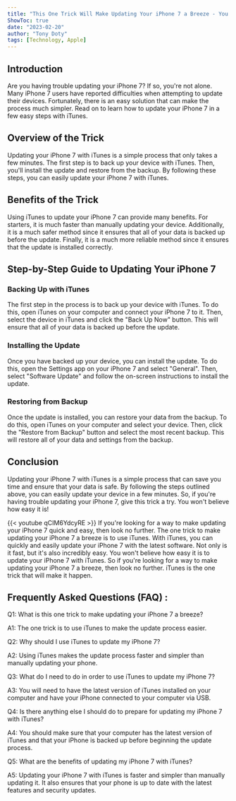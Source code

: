 ```yaml
---
title: "This One Trick Will Make Updating Your iPhone 7 a Breeze - You Won't Believe How Easy It Is With iTunes!"
ShowToc: true 
date: "2023-02-20"
author: "Tony Doty" 
tags: [Technology, Apple]
---
```

## Introduction 

Are you having trouble updating your iPhone 7? If so, you're not alone. Many iPhone 7 users have reported difficulties when attempting to update their devices. Fortunately, there is an easy solution that can make the process much simpler. Read on to learn how to update your iPhone 7 in a few easy steps with iTunes. 

## Overview of the Trick

Updating your iPhone 7 with iTunes is a simple process that only takes a few minutes. The first step is to back up your device with iTunes. Then, you'll install the update and restore from the backup. By following these steps, you can easily update your iPhone 7 with iTunes. 

## Benefits of the Trick

Using iTunes to update your iPhone 7 can provide many benefits. For starters, it is much faster than manually updating your device. Additionally, it is a much safer method since it ensures that all of your data is backed up before the update. Finally, it is a much more reliable method since it ensures that the update is installed correctly. 

## Step-by-Step Guide to Updating Your iPhone 7

### Backing Up with iTunes

The first step in the process is to back up your device with iTunes. To do this, open iTunes on your computer and connect your iPhone 7 to it. Then, select the device in iTunes and click the "Back Up Now" button. This will ensure that all of your data is backed up before the update. 

### Installing the Update

Once you have backed up your device, you can install the update. To do this, open the Settings app on your iPhone 7 and select "General". Then, select "Software Update" and follow the on-screen instructions to install the update. 

### Restoring from Backup

Once the update is installed, you can restore your data from the backup. To do this, open iTunes on your computer and select your device. Then, click the "Restore from Backup" button and select the most recent backup. This will restore all of your data and settings from the backup. 

## Conclusion

Updating your iPhone 7 with iTunes is a simple process that can save you time and ensure that your data is safe. By following the steps outlined above, you can easily update your device in a few minutes. So, if you're having trouble updating your iPhone 7, give this trick a try. You won't believe how easy it is!

{{< youtube qCIM6YdcyRE >}} 
If you're looking for a way to make updating your iPhone 7 quick and easy, then look no further. The one trick to make updating your iPhone 7 a breeze is to use iTunes. With iTunes, you can quickly and easily update your iPhone 7 with the latest software. Not only is it fast, but it's also incredibly easy. You won't believe how easy it is to update your iPhone 7 with iTunes. So if you're looking for a way to make updating your iPhone 7 a breeze, then look no further. iTunes is the one trick that will make it happen.

## Frequently Asked Questions (FAQ) :
Q1: What is this one trick to make updating your iPhone 7 a breeze?

A1: The one trick is to use iTunes to make the update process easier.

Q2: Why should I use iTunes to update my iPhone 7?

A2: Using iTunes makes the update process faster and simpler than manually updating your phone.

Q3: What do I need to do in order to use iTunes to update my iPhone 7?

A3: You will need to have the latest version of iTunes installed on your computer and have your iPhone connected to your computer via USB.

Q4: Is there anything else I should do to prepare for updating my iPhone 7 with iTunes?

A4: You should make sure that your computer has the latest version of iTunes and that your iPhone is backed up before beginning the update process.

Q5: What are the benefits of updating my iPhone 7 with iTunes?

A5: Updating your iPhone 7 with iTunes is faster and simpler than manually updating it. It also ensures that your phone is up to date with the latest features and security updates.


